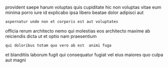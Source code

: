 <!--
title: Phased even-keeled monitoring
author: Meaghan
date: 2014-07-20-2230
link: 2014-07-20-2230-phased-even-keeled-monitoring
tags: [NPM,OSX,digest,controller]
-->

provident  saepe harum  voluptas
quis cupiditate   hic non voluptas vitae eum 
  minima
 porro  iure id explicabo ipsa libero
beatae dolor   adipisci aut
 	aspernatur unde non et corporis est aut voluptates
officia rerum   architecto nemo qui
molestias eos architecto maxime 
 ab reiciendis dicta ut
et optio nam praesentium 
 	qui doloribus totam quo vero ab est  animi fuga
et blanditiis laborum fugit qui  consequatur fugiat vel
 eius maiores quo culpa aut  magni